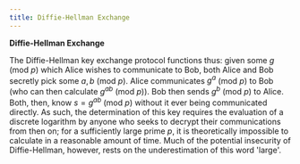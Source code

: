 ```yaml
---
title: Diffie-Hellman Exchange
---
```


**Diffie-Hellman Exchange**

The Diffie-Hellman key exchange protocol functions thus: given some $g$ (mod $p$) which Alice wishes to communicate to Bob, both Alice and Bob secretly pick some $a, b$ (mod $p$). Alice communicates $g^a$ (mod $p$) to Bob (who can then calculate $g^{ab}$ (mod $p$)). Bob then sends $g^b$ (mod $p$) to Alice. Both, then, know $s = g^{ab}$ (mod $p$) without it ever being communicated directly. As such, the determination of this key requires the evaluation of a discrete logarithm by anyone who seeks to decrypt their communications from then on; for a sufficiently large prime $p$, it is theoretically impossible to calculate in a reasonable amount of time. Much of the potential insecurity of Diffie-Hellman, however, rests on the underestimation of this word 'large'. 
